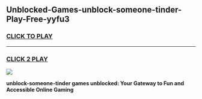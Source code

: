 
## Unblocked-Games-unblock-someone-tinder-Play-Free-yyfu3
<h3>
<a href="https://premium76.site?title=unblock-someone-tinder&ref=23A">CLICK TO PLAY</a></h3>
<hr>

<h3>
<a href="https://premium76.site?title=unblock-someone-tinder&ref=23A">CLICK 2 PLAY</a>
  
</h3>

<a href="https://premium76.site?title=unblock-someone-tinder&ref=23A"><img src="https://clearcache.store/games.png"></a>


**unblock-someone-tinder games unblocked: Your Gateway to Fun and Accessible Online Gaming**

